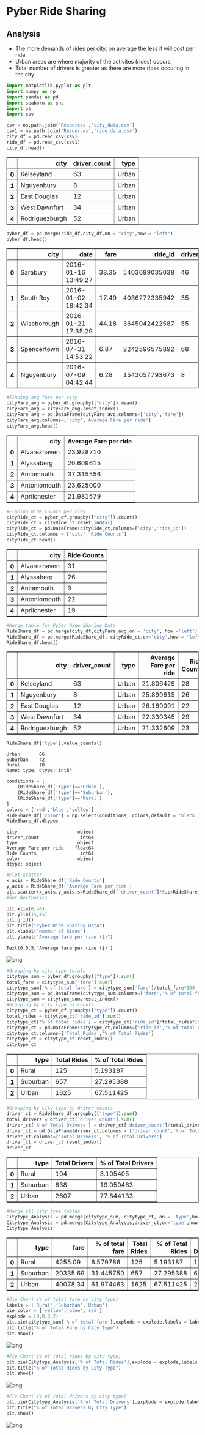 
# Pyber Ride Sharing
## Analysis
* The more demands of rides per city, on average the less it will cost per ride.
* Urban areas are where majority of the activites (rides) occurs.
* Total number of drivers is greater as there are more rides occuring in the city


```python
import matplotlib.pyplot as plt
import numpy as np
import pandas as pd
import seaborn as sns
import os
import csv 

csv = os.path.join('Resources','city_data.csv')
csv1 = os.path.join('Resources','ride_data.csv')
city_df = pd.read_csv(csv)
ride_df = pd.read_csv(csv1)
city_df.head()
```




<div>
<style scoped>
    .dataframe tbody tr th:only-of-type {
        vertical-align: middle;
    }

    .dataframe tbody tr th {
        vertical-align: top;
    }

    .dataframe thead th {
        text-align: right;
    }
</style>
<table border="1" class="dataframe">
  <thead>
    <tr style="text-align: right;">
      <th></th>
      <th>city</th>
      <th>driver_count</th>
      <th>type</th>
    </tr>
  </thead>
  <tbody>
    <tr>
      <th>0</th>
      <td>Kelseyland</td>
      <td>63</td>
      <td>Urban</td>
    </tr>
    <tr>
      <th>1</th>
      <td>Nguyenbury</td>
      <td>8</td>
      <td>Urban</td>
    </tr>
    <tr>
      <th>2</th>
      <td>East Douglas</td>
      <td>12</td>
      <td>Urban</td>
    </tr>
    <tr>
      <th>3</th>
      <td>West Dawnfurt</td>
      <td>34</td>
      <td>Urban</td>
    </tr>
    <tr>
      <th>4</th>
      <td>Rodriguezburgh</td>
      <td>52</td>
      <td>Urban</td>
    </tr>
  </tbody>
</table>
</div>




```python
pyber_df = pd.merge(ride_df,city_df,on = "city",how = "left")
pyber_df.head()
```




<div>
<style scoped>
    .dataframe tbody tr th:only-of-type {
        vertical-align: middle;
    }

    .dataframe tbody tr th {
        vertical-align: top;
    }

    .dataframe thead th {
        text-align: right;
    }
</style>
<table border="1" class="dataframe">
  <thead>
    <tr style="text-align: right;">
      <th></th>
      <th>city</th>
      <th>date</th>
      <th>fare</th>
      <th>ride_id</th>
      <th>driver_count</th>
      <th>type</th>
    </tr>
  </thead>
  <tbody>
    <tr>
      <th>0</th>
      <td>Sarabury</td>
      <td>2016-01-16 13:49:27</td>
      <td>38.35</td>
      <td>5403689035038</td>
      <td>46</td>
      <td>Urban</td>
    </tr>
    <tr>
      <th>1</th>
      <td>South Roy</td>
      <td>2016-01-02 18:42:34</td>
      <td>17.49</td>
      <td>4036272335942</td>
      <td>35</td>
      <td>Urban</td>
    </tr>
    <tr>
      <th>2</th>
      <td>Wiseborough</td>
      <td>2016-01-21 17:35:29</td>
      <td>44.18</td>
      <td>3645042422587</td>
      <td>55</td>
      <td>Urban</td>
    </tr>
    <tr>
      <th>3</th>
      <td>Spencertown</td>
      <td>2016-07-31 14:53:22</td>
      <td>6.87</td>
      <td>2242596575892</td>
      <td>68</td>
      <td>Urban</td>
    </tr>
    <tr>
      <th>4</th>
      <td>Nguyenbury</td>
      <td>2016-07-09 04:42:44</td>
      <td>6.28</td>
      <td>1543057793673</td>
      <td>8</td>
      <td>Urban</td>
    </tr>
  </tbody>
</table>
</div>




```python
#Finding avg fare per city
cityFare_avg = pyber_df.groupby(["city"]).mean()
cityFare_avg = cityFare_avg.reset_index()
cityFare_avg = pd.DataFrame(cityFare_avg,columns=['city','fare'])
cityFare_avg.columns=['city','Average Fare per ride']
cityFare_avg.head()
```




<div>
<style scoped>
    .dataframe tbody tr th:only-of-type {
        vertical-align: middle;
    }

    .dataframe tbody tr th {
        vertical-align: top;
    }

    .dataframe thead th {
        text-align: right;
    }
</style>
<table border="1" class="dataframe">
  <thead>
    <tr style="text-align: right;">
      <th></th>
      <th>city</th>
      <th>Average Fare per ride</th>
    </tr>
  </thead>
  <tbody>
    <tr>
      <th>0</th>
      <td>Alvarezhaven</td>
      <td>23.928710</td>
    </tr>
    <tr>
      <th>1</th>
      <td>Alyssaberg</td>
      <td>20.609615</td>
    </tr>
    <tr>
      <th>2</th>
      <td>Anitamouth</td>
      <td>37.315556</td>
    </tr>
    <tr>
      <th>3</th>
      <td>Antoniomouth</td>
      <td>23.625000</td>
    </tr>
    <tr>
      <th>4</th>
      <td>Aprilchester</td>
      <td>21.981579</td>
    </tr>
  </tbody>
</table>
</div>




```python
#Finding Ride Counts per city
cityRide_ct = pyber_df.groupby(["city"]).count()
cityRide_ct = cityRide_ct.reset_index()
cityRide_ct = pd.DataFrame(cityRide_ct,columns=['city','ride_id'])
cityRide_ct.columns = ['city','Ride Counts']
cityRide_ct.head()
```




<div>
<style scoped>
    .dataframe tbody tr th:only-of-type {
        vertical-align: middle;
    }

    .dataframe tbody tr th {
        vertical-align: top;
    }

    .dataframe thead th {
        text-align: right;
    }
</style>
<table border="1" class="dataframe">
  <thead>
    <tr style="text-align: right;">
      <th></th>
      <th>city</th>
      <th>Ride Counts</th>
    </tr>
  </thead>
  <tbody>
    <tr>
      <th>0</th>
      <td>Alvarezhaven</td>
      <td>31</td>
    </tr>
    <tr>
      <th>1</th>
      <td>Alyssaberg</td>
      <td>26</td>
    </tr>
    <tr>
      <th>2</th>
      <td>Anitamouth</td>
      <td>9</td>
    </tr>
    <tr>
      <th>3</th>
      <td>Antoniomouth</td>
      <td>22</td>
    </tr>
    <tr>
      <th>4</th>
      <td>Aprilchester</td>
      <td>19</td>
    </tr>
  </tbody>
</table>
</div>




```python
#Merge table for Pyber Ride Sharing Data
RideShare_df = pd.merge(city_df,cityFare_avg,on = 'city', how ='left')
RideShare_df = pd.merge(RideShare_df, cityRide_ct,on='city',how = 'left')
RideShare_df.head()
```




<div>
<style scoped>
    .dataframe tbody tr th:only-of-type {
        vertical-align: middle;
    }

    .dataframe tbody tr th {
        vertical-align: top;
    }

    .dataframe thead th {
        text-align: right;
    }
</style>
<table border="1" class="dataframe">
  <thead>
    <tr style="text-align: right;">
      <th></th>
      <th>city</th>
      <th>driver_count</th>
      <th>type</th>
      <th>Average Fare per ride</th>
      <th>Ride Counts</th>
    </tr>
  </thead>
  <tbody>
    <tr>
      <th>0</th>
      <td>Kelseyland</td>
      <td>63</td>
      <td>Urban</td>
      <td>21.806429</td>
      <td>28</td>
    </tr>
    <tr>
      <th>1</th>
      <td>Nguyenbury</td>
      <td>8</td>
      <td>Urban</td>
      <td>25.899615</td>
      <td>26</td>
    </tr>
    <tr>
      <th>2</th>
      <td>East Douglas</td>
      <td>12</td>
      <td>Urban</td>
      <td>26.169091</td>
      <td>22</td>
    </tr>
    <tr>
      <th>3</th>
      <td>West Dawnfurt</td>
      <td>34</td>
      <td>Urban</td>
      <td>22.330345</td>
      <td>29</td>
    </tr>
    <tr>
      <th>4</th>
      <td>Rodriguezburgh</td>
      <td>52</td>
      <td>Urban</td>
      <td>21.332609</td>
      <td>23</td>
    </tr>
  </tbody>
</table>
</div>




```python
RideShare_df['type'].value_counts()
```




    Urban       66
    Suburban    42
    Rural       18
    Name: type, dtype: int64




```python
conditions = [
    (RideShare_df['type']=='Urban'),
    (RideShare_df['type']=='Suburban'),
    (RideShare_df['type']=='Rural')
]
colors = ['red','blue','yellow']
RideShare_df['color'] = np.select(conditions, colors,default = 'black')
RideShare_df.dtypes
```




    city                      object
    driver_count               int64
    type                      object
    Average Fare per ride    float64
    Ride Counts                int64
    color                     object
    dtype: object




```python
#Plot scatter
x_axis = RideShare_df['Ride Counts']
y_axis = RideShare_df['Average Fare per ride']
plt.scatter(x_axis,y_axis,s=RideShare_df['driver_count']*5,c=RideShare_df['color'],edgecolors="black",alpha=0.5,linewidth = 1)
#Set Aesthetics

plt.xlim(0,40)
plt.ylim(15,45)
plt.grid()
plt.title("Pyber Ride Sharing Data")
plt.xlabel("Number of Rides")
plt.ylabel("Average fare per ride ($)")

```




    Text(0,0.5,'Average fare per ride ($)')




![png](output_8_1.png)



```python
#Grouping by city type totals
citytype_sum = pyber_df.groupby(["type"]).sum()
total_fare = citytype_sum['fare'].sum()
citytype_sum['% of total fare'] = citytype_sum['fare']/total_fare*100
citytype_sum = pd.DataFrame(citytype_sum,columns=['fare','% of total fare'])
citytype_sum = citytype_sum.reset_index()
#Grouping by city type by counts
citytype_ct = pyber_df.groupby(["type"]).count()
total_rides = citytype_ct['ride_id'].sum()
citytype_ct['% of total rides'] = citytype_ct['ride_id']/total_rides*100
citytype_ct = pd.DataFrame(citytype_ct,columns=['ride_id','% of total rides'])
citytype_ct.columns=['Total Rides','% of Total Rides']
citytype_ct = citytype_ct.reset_index()
citytype_ct

```




<div>
<style scoped>
    .dataframe tbody tr th:only-of-type {
        vertical-align: middle;
    }

    .dataframe tbody tr th {
        vertical-align: top;
    }

    .dataframe thead th {
        text-align: right;
    }
</style>
<table border="1" class="dataframe">
  <thead>
    <tr style="text-align: right;">
      <th></th>
      <th>type</th>
      <th>Total Rides</th>
      <th>% of Total Rides</th>
    </tr>
  </thead>
  <tbody>
    <tr>
      <th>0</th>
      <td>Rural</td>
      <td>125</td>
      <td>5.193187</td>
    </tr>
    <tr>
      <th>1</th>
      <td>Suburban</td>
      <td>657</td>
      <td>27.295388</td>
    </tr>
    <tr>
      <th>2</th>
      <td>Urban</td>
      <td>1625</td>
      <td>67.511425</td>
    </tr>
  </tbody>
</table>
</div>




```python
#Grouping by city type by driver counts
driver_ct = RideShare_df.groupby(['type']).sum()
total_drivers = driver_ct['driver_count'].sum()
driver_ct['% of Total Drivers'] = driver_ct['driver_count']/total_drivers*100
driver_ct = pd.DataFrame(driver_ct,columns = ['driver_count','% of Total Drivers'])
driver_ct.columns=['Total Drivers', '% of Total Drivers']
driver_ct = driver_ct.reset_index()
driver_ct
```




<div>
<style scoped>
    .dataframe tbody tr th:only-of-type {
        vertical-align: middle;
    }

    .dataframe tbody tr th {
        vertical-align: top;
    }

    .dataframe thead th {
        text-align: right;
    }
</style>
<table border="1" class="dataframe">
  <thead>
    <tr style="text-align: right;">
      <th></th>
      <th>type</th>
      <th>Total Drivers</th>
      <th>% of Total Drivers</th>
    </tr>
  </thead>
  <tbody>
    <tr>
      <th>0</th>
      <td>Rural</td>
      <td>104</td>
      <td>3.105405</td>
    </tr>
    <tr>
      <th>1</th>
      <td>Suburban</td>
      <td>638</td>
      <td>19.050463</td>
    </tr>
    <tr>
      <th>2</th>
      <td>Urban</td>
      <td>2607</td>
      <td>77.844133</td>
    </tr>
  </tbody>
</table>
</div>




```python
#Merge all city type tables
Citytype_Analysis = pd.merge(citytype_sum, citytype_ct, on = 'type',how = 'left')
Citytype_Analysis = pd.merge(Citytype_Analysis,driver_ct,on='type',how = 'left')
Citytype_Analysis
```




<div>
<style scoped>
    .dataframe tbody tr th:only-of-type {
        vertical-align: middle;
    }

    .dataframe tbody tr th {
        vertical-align: top;
    }

    .dataframe thead th {
        text-align: right;
    }
</style>
<table border="1" class="dataframe">
  <thead>
    <tr style="text-align: right;">
      <th></th>
      <th>type</th>
      <th>fare</th>
      <th>% of total fare</th>
      <th>Total Rides</th>
      <th>% of Total Rides</th>
      <th>Total Drivers</th>
      <th>% of Total Drivers</th>
    </tr>
  </thead>
  <tbody>
    <tr>
      <th>0</th>
      <td>Rural</td>
      <td>4255.09</td>
      <td>6.579786</td>
      <td>125</td>
      <td>5.193187</td>
      <td>104</td>
      <td>3.105405</td>
    </tr>
    <tr>
      <th>1</th>
      <td>Suburban</td>
      <td>20335.69</td>
      <td>31.445750</td>
      <td>657</td>
      <td>27.295388</td>
      <td>638</td>
      <td>19.050463</td>
    </tr>
    <tr>
      <th>2</th>
      <td>Urban</td>
      <td>40078.34</td>
      <td>61.974463</td>
      <td>1625</td>
      <td>67.511425</td>
      <td>2607</td>
      <td>77.844133</td>
    </tr>
  </tbody>
</table>
</div>




```python
#Pie Chart (% of total fare by city type)
labels = ['Rural','Suburban','Urban']
pie_color = ['yellow','blue','red']
explode = [0,0,0.2]
plt.pie(citytype_sum['% of total fare'],explode = explode,labels = labels,colors = colors,autopct="%1.1f%%", shadow=True, startangle=170)
plt.title("% of Total Fare by City Type")
plt.show()
```


![png](output_12_0.png)



```python
#Pie Chart (% of total rides by city type)
plt.pie(Citytype_Analysis['% of Total Rides'],explode = explode,labels = labels,colors = colors,autopct="%1.1f%%", shadow=True, startangle=170)
plt.title("% of Total Rides by City Type")
plt.show()
```


![png](output_13_0.png)



```python
#Pie Chart (% of total drivers by city type)
plt.pie(Citytype_Analysis['% of Total Drivers'],explode = explode,labels = labels,colors = colors,autopct="%1.1f%%", shadow=True, startangle=170)
plt.title("% of Total Drivers by City Type")
plt.show()
```


![png](output_14_0.png)

